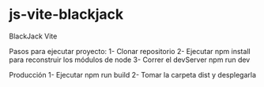 # js-vite-blackjack
BlackJack Vite


Pasos para ejecutar proyecto:
1- Clonar repositorio
2- Ejecutar npm install para reconstruir los módulos de node
3- Correr el devServer npm run dev

Producción
1- Ejecutar npm run build
2- Tomar la carpeta dist y desplegarla
